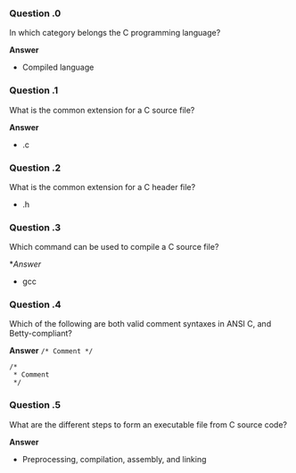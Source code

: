 ### Question \.0
In which category belongs the C programming language?

**Answer**
-   Compiled language

### Question \.1
What is the common extension for a C source file?

**Answer**
-   .c

### Question \.2
What is the common extension for a C header file?
-   .h

### Question \.3
Which command can be used to compile a C source file?

**Answer*
-   gcc

### Question \.4
Which of the following are both valid comment syntaxes in ANSI C, and Betty-compliant?

**Answer**
`/* Comment */`

```
/*
 * Comment
 */
```

### Question \.5
What are the different steps to form an executable file from C source code?

**Answer**
-   Preprocessing, compilation, assembly, and linking
